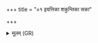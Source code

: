 +++
title = "०१ इयत्तिका शकुन्तिका सका"

+++
<details><summary>मूलम् (GR)</summary>

इयत्तिका शकुन्तिका  
सका जघास ते विषम् ।  
माहं मृषि मो असौ पुरुषो मृत ।  
स च न मरति मा वयं मराम ।  
आरे अस्य योजनं हरिष्ठा  
मधु त्वा मधुला करत् ॥
</details>
